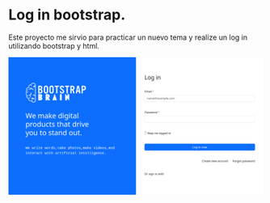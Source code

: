 # Log in bootstrap.
Este proyecto me sirvio para practicar un nuevo tema  y realize un log in utilizando bootstrap y html.

![demo](./img/foto%20del%20log%20in.png)